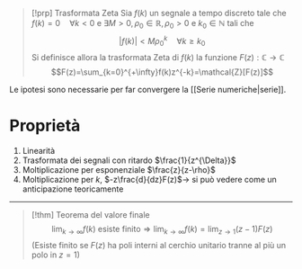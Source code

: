 >[!prp] Trasformata Zeta
>Sia $f(k)$ un segnale a tempo discreto tale che $f(k)=0\quad \forall k <0$ e $\exists M>0,\rho_{0}\in \mathbb{R}, \rho_{0}>0$ e $k_{0}\in \mathbb{N}$ tali che 
>$$|f(k)|<M\rho_{0}^{k}\quad \forall k\ge k_{0}$$
>Si definisce allora la trasformata Zeta di $f(k)$ la funzione $F(z):\mathbb{C}\to \mathbb{C}$
>$$F(z)=\sum_{k=0}^{+\infty}f(k)z^{-k}=\mathcal{Z}[F(z)]$$

Le ipotesi sono necessarie per far convergere la [[Serie numeriche|serie]].
# Proprietà
1) Linearità
2) Trasformata dei segnali con ritardo $\frac{1}{z^{\Delta}}$
3) Moltiplicazione per esponenziale $\frac{z}{z-\rho}$
4) Moltiplicazione per $k$, $-z\frac{d}{dz}F(z)$→ si può vedere come un anticipazione teoricamente

---

>[!thm] Teorema del valore finale
>$$\lim_{k\to \infty}f(k)\mbox{ esiste finito} \Rightarrow\lim_{k\to \infty}f(k)=\lim_{z\to1}(z-1)F(z)$$
>(Esiste finito se $F(z)$ ha poli interni al cerchio unitario tranne al più un polo in $z=1$)


